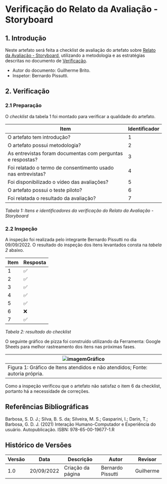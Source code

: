 # Verificação do Relato da Avaliação - Storyboard

## 1. Introdução

Neste artefato será feita a checklist de avaliação do artefato sobre
[Relato da Avaliação - Storyboard](/nivel1/avaliacao_storyboard.md),
utilizando a metodologia e as estratégias descritas no documento de [Verificação](/analise/verif_principal.md).

- Autor do documento: Guilherme Brito.
- Inspetor: Bernardo Pissutti.

## 2. Verificação

### 2.1 Preparação

O _checklist_ da tabela 1 foi montado para verificar a qualidade do artefato.

| Item                                                         | Identificador |
| ------------------------------------------------------------ | ------------- |
| O artefato tem introdução?                                   | 1             |
| O artefato possui metodologia?                               | 2             |
| As entrevistas foram documentas com perguntas e respostas?   | 3             |
| Foi relatado o termo de consentimento usado nas entrevistas? | 4             |
| Foi disponibilizado o vídeo das avaliações?                  | 5             |
| O artefato possui o teste piloto?                            | 6             |
| Foi relatada o resultado da avaliação?                       | 7             |

_Tabela 1: Itens e identificadores da verificação do Relato da Avaliação - Storyboard_

### 2.2 Inspeção

A inspeção foi realizada pelo integrante Bernardo Pissutti no dia 09/09/2022.
O resultado do inspeção dos itens levantados consta na _tabela 2_ abaixo.

| Item | Resposta |
| ---- | -------- |
| 1    | ✅       |
| 2    | ✅       |
| 3    | ✅       |
| 4    | ✅       |
| 5    | ✅       |
| 6    | ❌       |
| 7    | ✅       |

_Tabela 2: resultado do checklist_

O seguinte gráfico de pizza foi construído utilizando da Ferramenta:
Google Sheets para melhor rastreamento dos itens nas próximas fases.

| ![imagemGráfico](../../_media/grafico_perfildeusuario.png)                    |
| ----------------------------------------------------------------------------- |
| Figura 1: Gráfico de Itens atendidos e não atendidos; Fonte: autoria própria. |

Como a inspeção verificou que o artefato não satisfaz o item 6 da checklist, portanto há a necessidade de correções.

## Referências Bibliográficas

Barbosa, S. D. J.; Silva, B. S. da; Silveira, M. S.; Gasparini, I.; Darin, T.; Barbosa, G. D. J. (2021) Interação Humano-Computador
e Experiência do usuário. Autopublicação. ISBN: 978-65-00-19677-1.R

## Histórico de Versões

| Versão | Data       | Descrição         | Autor             | Revisor   |
| ------ | ---------- | ----------------- | ----------------- | --------- |
| 1.0    | 20/09/2022 | Criação da página | Bernardo Pissutti | Guilherme |
